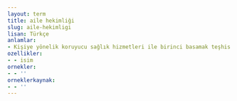 ```yaml
---
layout: term
title: aile hekimliği
slug: aile-hekimligi
lisan: Türkçe
anlamlar:
- Kişiye yönelik koruyucu sağlık hizmetleri ile birinci basamak teşhis ve tedavi edici sağlık hizmetleri sunan hekimlik dalı
ozellikler:
- - isim
ornekler:
- - ''
orneklerkaynak:
- - ''
---
```

